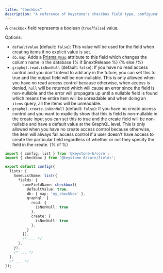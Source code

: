 ```yaml
---
title: "Checkbox"
description: "A reference of Keystone's checkbox field type, configuration and options."
---
```


A `checkbox` field represents a boolean (`true`/`false`) value.

Options:

- `defaultValue` (default: `false`): This value will be used for the field when creating items if no explicit value is set.
- `db.map`: Adds a [Prisma `@map`](https://www.prisma.io/docs/reference/api-reference/prisma-schema-reference#map) attribute to this field which changes the column name in the database
{% if $nextRelease %}
{% else /%}
- `graphql.read.isNonNull` (default: `false`): If you have no read access control and you don't intend to add any in the future,
  you can set this to true and the output field will be non-nullable. This is only allowed when you have no read access control because otherwise,
  when access is denied, `null` will be returned which will cause an error since the field is non-nullable and the error
  will propagate up until a nullable field is found which means the entire item will be unreadable and when doing an `items` query, all the items will be unreadable.
- `graphql.create.isNonNull` (default: `false`): If you have no create access control and you want to explicitly show that this is field is non-nullable in the create input
  you can set this to true and the create field will be non-nullable and have a default value at the GraphQL level.
  This is only allowed when you have no create access control because otherwise, the item will always fail access control
  if a user doesn't have access to create the particular field regardless of whether or not they specify the field in the create.
{% /if %}

```typescript
import { config, list } from '@keystone-6/core';
import { checkbox } from '@keystone-6/core/fields';

export default config({
  lists: {
    SomeListName: list({
      fields: {
        someFieldName: checkbox({
          defaultValue: true,
          db: { map: 'my_checkbox' },
          graphql: {
            read: {
              isNonNull: true
            },
            create: {
              isNonNull: true
            },
          }
        }),
        /* ... */
      },
    }),
    /* ... */
  },
  /* ... */
});
```
